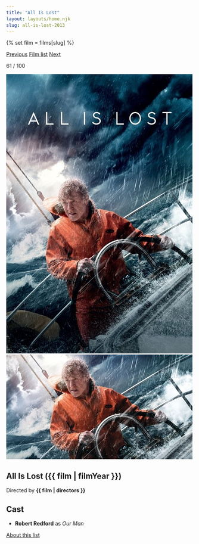 ```yaml
---
title: "All Is Lost"
layout: layouts/home.njk
slug: all-is-lost-2013
---
```


{% set film = films[slug] %}

<nav class="films">
  <a class="prev" href="../le-havre-2011">Previous</a>
  <a href="../">Film list</a>
  <a class="next" href="../dallas-buyers-club-2013">Next</a>
</nav>

<p>61 / 100</p>

<article class="film">
  <div class="backdrop-and-poster">
    <img class="poster" src="../films/posters/all-is-lost-2013.jpg" alt="">
    <img class="backdrop" src="../films/backdrops/all-is-lost-2013.jpg" alt="">
  </div>

  <h1>All Is Lost ({{ film | filmYear }})</h1>

  <p class="director">
    Directed by <strong>{{ film | directors }}</strong>
  </p>


  <h2>
    Cast
  </h2>
  <ul>
            <li><strong>Robert Redford</strong> as <em>Our Man</em></li>
  </ul>
</article>
<footer>
  <a href="../about">About this list</a>
</footer>

